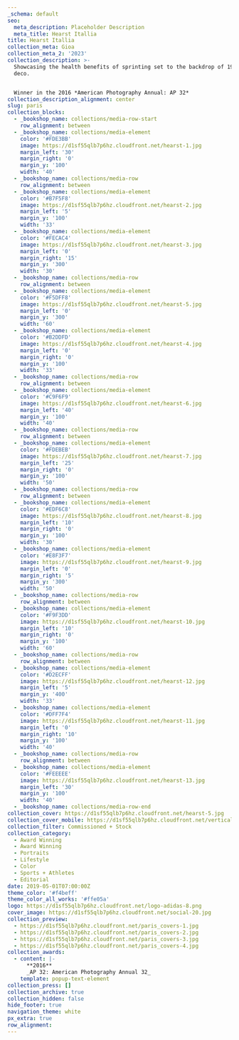 ```yaml
---
_schema: default
seo:
  meta_description: Placeholder Description
  meta_title: Hearst Itallia
title: Hearst Itallia
collection_meta: Gioa
collection_meta_2: '2023'
collection_description: >-
  Showcasing the health benefits of sprinting set to the backdrop of 1930’s art
  deco.


  Winner in the 2016 *American Photography Annual: AP 32*
collection_description_alignment: center
slug: paris
collection_blocks:
  - _bookshop_name: collections/media-row-start
    row_alignment: between
  - _bookshop_name: collections/media-element
    color: '#FDE3BB'
    image: https://d1sf55qlb7p6hz.cloudfront.net/hearst-1.jpg
    margin_left: '30'
    margin_right: '0'
    margin_y: '100'
    width: '40'
  - _bookshop_name: collections/media-row
    row_alignment: between
  - _bookshop_name: collections/media-element
    color: '#B7F5F8'
    image: https://d1sf55qlb7p6hz.cloudfront.net/hearst-2.jpg
    margin_left: '5'
    margin_y: '100'
    width: '33'
  - _bookshop_name: collections/media-element
    color: '#FECAC4'
    image: https://d1sf55qlb7p6hz.cloudfront.net/hearst-3.jpg
    margin_left: '0'
    margin_right: '15'
    margin_y: '300'
    width: '30'
  - _bookshop_name: collections/media-row
    row_alignment: between
  - _bookshop_name: collections/media-element
    color: '#F5DFF8'
    image: https://d1sf55qlb7p6hz.cloudfront.net/hearst-5.jpg
    margin_left: '0'
    margin_y: '300'
    width: '60'
  - _bookshop_name: collections/media-element
    color: '#B2DDFD'
    image: https://d1sf55qlb7p6hz.cloudfront.net/hearst-4.jpg
    margin_left: '0'
    margin_right: '0'
    margin_y: '100'
    width: '33'
  - _bookshop_name: collections/media-row
    row_alignment: between
  - _bookshop_name: collections/media-element
    color: '#C9F6F9'
    image: https://d1sf55qlb7p6hz.cloudfront.net/hearst-6.jpg
    margin_left: '40'
    margin_y: '100'
    width: '40'
  - _bookshop_name: collections/media-row
    row_alignment: between
  - _bookshop_name: collections/media-element
    color: '#FDEBEB'
    image: https://d1sf55qlb7p6hz.cloudfront.net/hearst-7.jpg
    margin_left: '25'
    margin_right: '0'
    margin_y: '100'
    width: '50'
  - _bookshop_name: collections/media-row
    row_alignment: between
  - _bookshop_name: collections/media-element
    color: '#EDF6C8'
    image: https://d1sf55qlb7p6hz.cloudfront.net/hearst-8.jpg
    margin_left: '10'
    margin_right: '0'
    margin_y: '100'
    width: '30'
  - _bookshop_name: collections/media-element
    color: '#E8F3F7'
    image: https://d1sf55qlb7p6hz.cloudfront.net/hearst-9.jpg
    margin_left: '0'
    margin_right: '5'
    margin_y: '300'
    width: '50'
  - _bookshop_name: collections/media-row
    row_alignment: between
  - _bookshop_name: collections/media-element
    color: '#F9F3DD'
    image: https://d1sf55qlb7p6hz.cloudfront.net/hearst-10.jpg
    margin_left: '10'
    margin_right: '0'
    margin_y: '100'
    width: '60'
  - _bookshop_name: collections/media-row
    row_alignment: between
  - _bookshop_name: collections/media-element
    color: '#D2ECFF'
    image: https://d1sf55qlb7p6hz.cloudfront.net/hearst-12.jpg
    margin_left: '5'
    margin_y: '400'
    width: '33'
  - _bookshop_name: collections/media-element
    color: '#DFF7F4'
    image: https://d1sf55qlb7p6hz.cloudfront.net/hearst-11.jpg
    margin_left: '0'
    margin_right: '10'
    margin_y: '100'
    width: '40'
  - _bookshop_name: collections/media-row
    row_alignment: between
  - _bookshop_name: collections/media-element
    color: '#FEEEEE'
    image: https://d1sf55qlb7p6hz.cloudfront.net/hearst-13.jpg
    margin_left: '30'
    margin_y: '100'
    width: '40'
  - _bookshop_name: collections/media-row-end
collection_cover: https://d1sf55qlb7p6hz.cloudfront.net/hearst-5.jpg
collection_cover_mobile: https://d1sf55qlb7p6hz.cloudfront.net/verticalcovers-25.jpg
collection_filter: Commissioned + Stock
collection_category:
  - Award Winning
  - Award Winning
  - Portraits
  - Lifestyle
  - Color
  - Sports + Athletes
  - Editorial
date: 2019-05-01T07:00:00Z
theme_color: '#f4beff'
theme_color_all_works: '#ffe05a'
logo: https://d1sf55qlb7p6hz.cloudfront.net/logo-adidas-8.png
cover_image: https://d1sf55qlb7p6hz.cloudfront.net/social-20.jpg
collection_preview:
  - https://d1sf55qlb7p6hz.cloudfront.net/paris_covers-1.jpg
  - https://d1sf55qlb7p6hz.cloudfront.net/paris_covers-2.jpg
  - https://d1sf55qlb7p6hz.cloudfront.net/paris_covers-3.jpg
  - https://d1sf55qlb7p6hz.cloudfront.net/paris_covers-4.jpg
collection_awards:
  - content: |-
      **2016**  
      _AP 32: American Photography Annual 32_
    template: popup-text-element
collection_press: []
collection_archive: true
collection_hidden: false
hide_footer: true
navigation_theme: white
px_extra: true
row_alignment:
---
```

